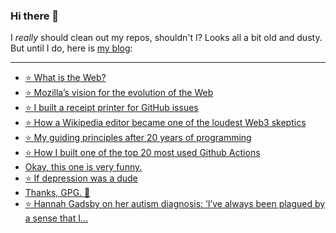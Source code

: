 ### Hi there 👋

I _really_ should clean out my repos, shouldn't I? Looks all a bit old and dusty. But until I do, here is [my blog](https://lostfocus.de/):

--- 

<!-- POST-LIST:START -->
- [⭐️ What is the Web?](https://lostfocus.de/2022/03/25/230442/)
- [⭐️ Mozilla’s vision for the evolution of the Web](https://lostfocus.de/2022/03/25/230441/)
- [⭐️ I built a receipt printer for GitHub issues](https://lostfocus.de/2022/03/25/230437/)
- [⭐️ How a Wikipedia editor became one of the loudest Web3 skeptics](https://lostfocus.de/2022/03/24/230432/)
- [⭐️ My guiding principles after 20 years of programming](https://lostfocus.de/2022/03/22/230431/)
- [⭐️ How I built one of the top 20 most used Github Actions](https://lostfocus.de/2022/03/22/230430/)
- [Okay, this one is very funny.](https://lostfocus.de/2022/03/21/230424/)
- [⭐️ If depression was a dude](https://lostfocus.de/2022/03/21/230421/)
- [Thanks, GPG. 🥹](https://lostfocus.de/2022/03/21/230427/)
- [⭐️ Hannah Gadsby on her autism diagnosis: ‘I’ve always been plagued by a sense that I…](https://lostfocus.de/2022/03/20/230419/)
<!-- POST-LIST:END -->

<!--
**lostfocus/lostfocus** is a ✨ _special_ ✨ repository because its `README.md` (this file) appears on your GitHub profile.

Here are some ideas to get you started:

- 🔭 I’m currently working on ...
- 🌱 I’m currently learning ...
- 👯 I’m looking to collaborate on ...
- 🤔 I’m looking for help with ...
- 💬 Ask me about ...
- 📫 How to reach me: ...
- 😄 Pronouns: ...
- ⚡ Fun fact: ...
-->
